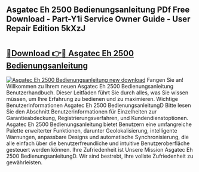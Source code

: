 ## Asgatec Eh 2500 Bedienungsanleitung PDf Free Download - Part-Y1i Service Owner Guide - User Repair Edition 5kXzJ

# <h2><a href="http://df3ozm.blite.top/?on=Asgatec+Eh+2500+Bedienungsanleitung">🔗Download 👉🔴 Asgatec Eh 2500 Bedienungsanleitung</a></h2>

[![Asgatec Eh 2500 Bedienungsanleitung new download](https://i.imgur.com/lujVjoI.png)](http://df3ozm.blite.top/?on=Asgatec+Eh+2500+Bedienungsanleitung)
Fangen Sie an! Willkommen zu Ihrem neuen Asgatec Eh 2500 Bedienungsanleitung Benutzerhandbuch. Dieser Leitfaden führt Sie durch alles, was Sie wissen müssen, um Ihre Erfahrung zu bedienen und zu maximieren. Wichtige Benutzerinformationen Asgatec Eh 2500 BedienungsanleitungD Bitte lesen Sie den Abschnitt Benutzerinformationen für Einzelheiten zur Garantieabdeckung, Registrierungsverfahren, und Kundendienstoptionen. Asgatec Eh 2500 Bedienungsanleitung bietet Benutzern eine umfangreiche Palette erweiterter Funktionen, darunter Geolokalisierung, intelligente Warnungen, anpassbare Designs und automatische Synchronisierung, die alle einfach über die benutzerfreundliche und intuitive Benutzeroberfläche gesteuert werden können. Ihre Zufriedenheit ist Unsere Mission Asgatec Eh 2500 BedienungsanleitungD. Wir sind bestrebt, Ihre vollste Zufriedenheit zu gewährleisten.
